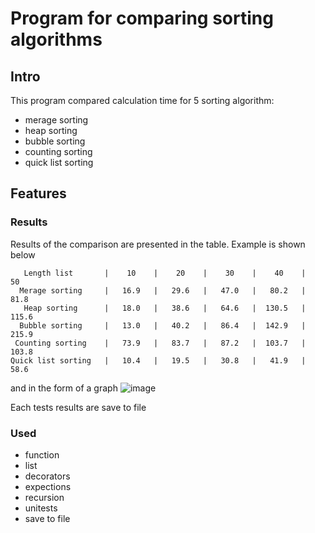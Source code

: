 # Program for comparing sorting algorithms
## Intro
This program compared calculation time for 5 sorting algorithm:
- merage sorting 
- heap sorting
- bubble sorting
- counting sorting
- quick list sorting
    
    
## Features
### Results
Results of the comparison are presented in the table. Example is shown below


       Length list       |    10    |    20    |    30    |    40    |    50    
      Merage sorting     |   16.9   |   29.6   |   47.0   |   80.2   |   81.8   
       Heap sorting      |   18.0   |   38.6   |   64.6   |  130.5   |  115.6   
      Bubble sorting     |   13.0   |   40.2   |   86.4   |  142.9   |  215.9   
     Counting sorting    |   73.9   |   83.7   |   87.2   |  103.7   |  103.8   
    Quick list sorting   |   10.4   |   19.5   |   30.8   |   41.9   |   58.6   
and in the form of a graph
 ![image](https://i.ibb.co/mGnKZt8/Figure-1.png)

Each tests results are save to file
### Used
- function
- list
- decorators
- expections
- recursion
- unitests
- save to file




